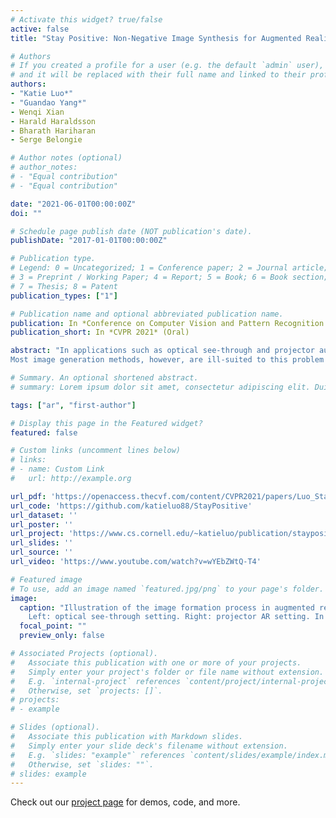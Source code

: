 ```yaml
---
# Activate this widget? true/false
active: false
title: "Stay Positive: Non-Negative Image Synthesis for Augmented Reality"

# Authors
# If you created a profile for a user (e.g. the default `admin` user), write the username (folder name) here 
# and it will be replaced with their full name and linked to their profile.
authors:
- "Katie Luo*"
- "Guandao Yang*"
- Wenqi Xian
- Harald Haraldsson
- Bharath Hariharan
- Serge Belongie

# Author notes (optional)
# author_notes:
# - "Equal contribution"
# - "Equal contribution"

date: "2021-06-01T00:00:00Z"
doi: ""

# Schedule page publish date (NOT publication's date).
publishDate: "2017-01-01T00:00:00Z"

# Publication type.
# Legend: 0 = Uncategorized; 1 = Conference paper; 2 = Journal article;
# 3 = Preprint / Working Paper; 4 = Report; 5 = Book; 6 = Book section;
# 7 = Thesis; 8 = Patent
publication_types: ["1"]

# Publication name and optional abbreviated publication name.
publication: In *Conference on Computer Vision and Pattern Recognition 2021* (Oral)
publication_short: In *CVPR 2021* (Oral)

abstract: "In applications such as optical see-through and projector augmented reality, producing images amounts to solving non-negative image generation, where one can only add light to an existing image.
Most image generation methods, however, are ill-suited to this problem setting, as they make the assumption that one can assign arbitrary color to each pixel. In fact, naive application of existing methods fails even in simple domains such as MNIST digits, since one cannot create darker pixels by adding light. We know, however, that the human visual system can be fooled by optical illusions involving certain spatial configurations of brightness and contrast. Our key insight is that one can leverage this behavior to produce high quality images with negligible artifacts. For example, we can create the illusion of darker patches by brightening surrounding pixels. We propose a novel optimization procedure to produce images that satisfy both semantic and non-negativity constraints. Our approach can incorporate existing state-of-the-art methods, and exhibits strong performance in a variety of tasks including image-to-image translation and style transfer."

# Summary. An optional shortened abstract.
# summary: Lorem ipsum dolor sit amet, consectetur adipiscing elit. Duis posuere tellus ac convallis placerat. Proin tincidunt magna sed ex sollicitudin condimentum.

tags: ["ar", "first-author"]

# Display this page in the Featured widget?
featured: false

# Custom links (uncomment lines below)
# links:
# - name: Custom Link
#   url: http://example.org

url_pdf: 'https://openaccess.thecvf.com/content/CVPR2021/papers/Luo_Stay_Positive_Non-Negative_Image_Synthesis_for_Augmented_Reality_CVPR_2021_paper.pdf'
url_code: 'https://github.com/katieluo88/StayPositive'
url_dataset: ''
url_poster: ''
url_project: 'https://www.cs.cornell.edu/~katieluo/publication/staypositive/'  # 'https://www.cs.cornell.edu/~katieluo/publication/staypositive/stayPositive.html'
url_slides: ''
url_source: ''
url_video: 'https://www.youtube.com/watch?v=wYEbZWtQ-T4'

# Featured image
# To use, add an image named `featured.jpg/png` to your page's folder. 
image:
  caption: "Illustration of the image formation process in augmented reality settings.
    Left: optical see-through setting. Right: projector AR setting. In both settings, the image is created by adding light to existing light sources from the real world, which motivates the non-negative image generation problem."
  focal_point: ""
  preview_only: false

# Associated Projects (optional).
#   Associate this publication with one or more of your projects.
#   Simply enter your project's folder or file name without extension.
#   E.g. `internal-project` references `content/project/internal-project/index.md`.
#   Otherwise, set `projects: []`.
# projects:
# - example

# Slides (optional).
#   Associate this publication with Markdown slides.
#   Simply enter your slide deck's filename without extension.
#   E.g. `slides: "example"` references `content/slides/example/index.md`.
#   Otherwise, set `slides: ""`.
# slides: example
---
```


Check out our [project page](stayPositive.html) for demos, code, and more.
